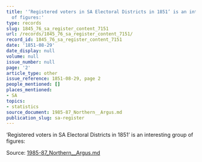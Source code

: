 ```yaml
---
title: '‘Registered voters in SA Electoral Districts in 1851’ is an interesting group
  of figures:'
type: records
slug: 1845_76_sa_register_content_7151
url: /records/1845_76_sa_register_content_7151/
record_id: 1845_76_sa_register_content_7151
date: '1851-08-29'
date_display: null
volume: null
issue_number: null
page: '2'
article_type: other
issue_reference: 1851-08-29, page 2
people_mentioned: []
places_mentioned:
- SA
topics:
- statistics
source_document: 1985-87_Northern__Argus.md
publication_slug: sa-register
---
```


‘Registered voters in SA Electoral Districts in 1851’ is an interesting group of figures:

Source: [1985-87_Northern__Argus.md](/downloads/markdown/1985-87_Northern__Argus.md)
